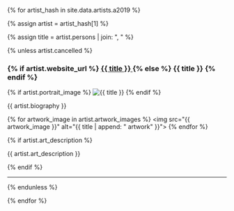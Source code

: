 {% for artist_hash in site.data.artists.a2019 %}

  {% assign artist = artist_hash[1] %}

  {% assign title = artist.persons | join: ", " %}

  {% unless artist.cancelled %}
    
  <h3 id="{{ artist_hash[0] }}" >
    {% if artist.website_url %}
      <a href="{{artist.website_url}}" target="_blank">
        {{ title }}
      </a>
    {% else %}
      {{ title }}
    {% endif %}
  </h3>

  {% if artist.portrait_image %}
  <img src="{{ artist.portrait_image }}" alt="{{ title }}">
  {% endif %}
  
  <p>
    {{ artist.biography }}
  </p>

  {% for artwork_image in artist.artwork_images %}
  <img src="{{ artwork_image }}" alt="{{ title | append: " artwork" }}">
  {% endfor %}

  {% if artist.art_description %}
  <p>
    {{ artist.art_description }}
  </p>
  {% endif %}
  
  <hr>

  {% endunless %}

{% endfor %}

